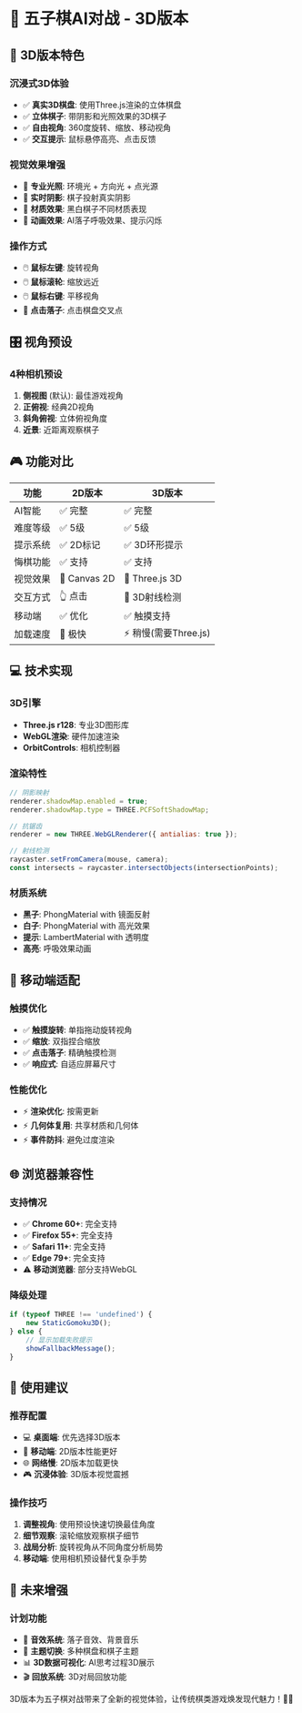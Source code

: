 # 🎲 五子棋AI对战 - 3D版本

## 🌟 **3D版本特色**

### **沉浸式3D体验**
- ✅ **真实3D棋盘**: 使用Three.js渲染的立体棋盘
- ✅ **立体棋子**: 带阴影和光照效果的3D棋子
- ✅ **自由视角**: 360度旋转、缩放、移动视角
- ✅ **交互提示**: 鼠标悬停高亮、点击反馈

### **视觉效果增强**
- 🎨 **专业光照**: 环境光 + 方向光 + 点光源
- 🎨 **实时阴影**: 棋子投射真实阴影
- 🎨 **材质效果**: 黑白棋子不同材质表现
- 🎨 **动画效果**: AI落子呼吸效果、提示闪烁

### **操作方式**
- 🖱️ **鼠标左键**: 旋转视角
- 🖱️ **鼠标滚轮**: 缩放远近
- 🖱️ **鼠标右键**: 平移视角
- 🎯 **点击落子**: 点击棋盘交叉点

## 🎛️ **视角预设**

### **4种相机预设**
1. **侧视图** (默认): 最佳游戏视角
2. **正俯视**: 经典2D视角
3. **斜角俯视**: 立体俯视角度
4. **近景**: 近距离观察棋子

## 🎮 **功能对比**

| 功能 | 2D版本 | 3D版本 |
|------|--------|--------|
| AI智能 | ✅ 完整 | ✅ 完整 |
| 难度等级 | ✅ 5级 | ✅ 5级 |
| 提示系统 | ✅ 2D标记 | ✅ 3D环形提示 |
| 悔棋功能 | ✅ 支持 | ✅ 支持 |
| 视觉效果 | 🎨 Canvas 2D | 🎲 Three.js 3D |
| 交互方式 | 👆 点击 | 🎯 3D射线检测 |
| 移动端 | ✅ 优化 | ✅ 触摸支持 |
| 加载速度 | 🚀 极快 | ⚡ 稍慢(需要Three.js) |

## 💻 **技术实现**

### **3D引擎**
- **Three.js r128**: 专业3D图形库
- **WebGL渲染**: 硬件加速渲染
- **OrbitControls**: 相机控制器

### **渲染特性**
```javascript
// 阴影映射
renderer.shadowMap.enabled = true;
renderer.shadowMap.type = THREE.PCFSoftShadowMap;

// 抗锯齿
renderer = new THREE.WebGLRenderer({ antialias: true });

// 射线检测
raycaster.setFromCamera(mouse, camera);
const intersects = raycaster.intersectObjects(intersectionPoints);
```

### **材质系统**
- **黑子**: PhongMaterial with 镜面反射
- **白子**: PhongMaterial with 高光效果  
- **提示**: LambertMaterial with 透明度
- **高亮**: 呼吸效果动画

## 📱 **移动端适配**

### **触摸优化**
- ✅ **触摸旋转**: 单指拖动旋转视角
- ✅ **缩放**: 双指捏合缩放
- ✅ **点击落子**: 精确触摸检测
- ✅ **响应式**: 自适应屏幕尺寸

### **性能优化**
- ⚡ **渲染优化**: 按需更新
- ⚡ **几何体复用**: 共享材质和几何体
- ⚡ **事件防抖**: 避免过度渲染

## 🌐 **浏览器兼容性**

### **支持情况**
- ✅ **Chrome 60+**: 完全支持
- ✅ **Firefox 55+**: 完全支持  
- ✅ **Safari 11+**: 完全支持
- ✅ **Edge 79+**: 完全支持
- ⚠️ **移动浏览器**: 部分支持WebGL

### **降级处理**
```javascript
if (typeof THREE !== 'undefined') {
    new StaticGomoku3D();
} else {
    // 显示加载失败提示
    showFallbackMessage();
}
```

## 🎯 **使用建议**

### **推荐配置**
- 💻 **桌面端**: 优先选择3D版本
- 📱 **移动端**: 2D版本性能更好
- 🌐 **网络慢**: 2D版本加载更快
- 🎮 **沉浸体验**: 3D版本视觉震撼

### **操作技巧**
1. **调整视角**: 使用预设快速切换最佳角度
2. **细节观察**: 滚轮缩放观察棋子细节
3. **战局分析**: 旋转视角从不同角度分析局势
4. **移动端**: 使用相机预设替代复杂手势

## 🚀 **未来增强**

### **计划功能**
- 🎵 **音效系统**: 落子音效、背景音乐
- 🎨 **主题切换**: 多种棋盘和棋子主题
- 📊 **3D数据可视化**: AI思考过程3D展示
- 🎬 **回放系统**: 3D对局回放功能

3D版本为五子棋对战带来了全新的视觉体验，让传统棋类游戏焕发现代魅力！🎲✨